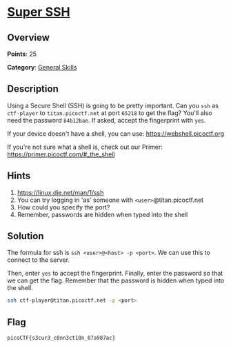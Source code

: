 # [Super SSH](https://play.picoctf.org/practice/challenge/424?page=2)

## Overview

**Points**: 25

**Category**: [General Skills](../)

## Description

Using a Secure Shell (SSH) is going to be pretty important.
Can you `ssh` as `ctf-player` to `titan.picoctf.net` at port `65218` to get the flag? You'll also need the password `84b12bae`. If asked, accept the fingerprint with `yes`.

If your device doesn't have a shell, you can use: https://webshell.picoctf.org

If you're not sure what a shell is, check out our Primer: https://primer.picoctf.com/#_the_shell

## Hints

1. <https://linux.die.net/man/1/ssh>
2. You can try logging in 'as' someone with `<user>`@titan.picoctf.net
3. How could you specify the port?
4. Remember, passwords are hidden when typed into the shell

## Solution

The formula for ssh is `ssh <user>@<host> -p <port>`. We can use this to connect to the server.

Then, enter `yes` to accept the fingerprint. Finally, enter the password so that we can get the flag. Remember that the password is hidden when typed into the shell.

```bash
ssh ctf-player@titan.picoctf.net -p <port>
```

## Flag

`picoCTF{s3cur3_c0nn3ct10n_07a987ac}`
